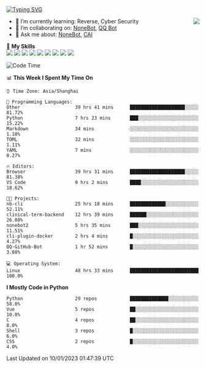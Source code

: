 [![Typing SVG](https://readme-typing-svg.herokuapp.com?size=25&duration=2500&color=8C43EA&vCenter=true&width=200&height=40&lines=Hi+there+%F0%9F%91%8B%F0%9F%8F%BB;I'm+yanyongyu)](https://git.io/typing-svg)

<a href="#">
  <img align="right" src="https://github-readme-stats.vercel.app/api?username=yanyongyu&count_private=true&show_icons=true&bg_color=15,f2f7fd,E0EAFC" />
</a>

- 🌱 I’m currently learning: Reverse, Cyber Security
- 👯 I’m collaborating on: [NoneBot](https://github.com/nonebot), [QQ Bot](https://github.com/Mrs4s/go-cqhttp)
- 💬 Ask me about: [NoneBot](https://github.com/nonebot), [CAI](https://github.com/cscs181/CAI)

🌟 **My Skills**  
![](https://img.shields.io/badge/-Python-3e74a2?style=flat-square&logo=Python&logoColor=fff)
![](https://img.shields.io/badge/-Node.js-339933?style=flat-square&logo=Node.js&logoColor=fff)
![](https://img.shields.io/badge/-Vue-4fc08d?style=flat-square&logo=Vue.js&logoColor=fff)
![](https://img.shields.io/badge/-React-2d98ce?style=flat-square&logo=React&logoColor=fff)
![](https://img.shields.io/badge/-Docker-2496ED?style=flat-square&logo=Docker&logoColor=fff)
![](https://img.shields.io/badge/-Linux-000000?style=flat-square&logo=Linux&logoColor=fff)
![](https://img.shields.io/badge/-MySQL-4479A1?style=flat-square&logo=MySQL&logoColor=fff)
![](https://img.shields.io/badge/-Redis-DC382D?style=flat-square&logo=Redis&logoColor=fff)
![](https://img.shields.io/badge/-MongoDB-47A248?style=flat-square&logo=MongoDB&logoColor=fff)

<!--START_SECTION:waka-->
![Code Time](http://img.shields.io/badge/Code%20Time-3%2C545%20hrs%2056%20mins-blue)

📊 **This Week I Spent My Time On** 

```text
⌚︎ Time Zone: Asia/Shanghai

💬 Programming Languages: 
Other                    39 hrs 41 mins      ████████████████████░░░░░   81.72% 
Python                   7 hrs 23 mins       ███░░░░░░░░░░░░░░░░░░░░░░   15.22% 
Markdown                 34 mins             ░░░░░░░░░░░░░░░░░░░░░░░░░   1.18% 
TOML                     32 mins             ░░░░░░░░░░░░░░░░░░░░░░░░░   1.11% 
YAML                     7 mins              ░░░░░░░░░░░░░░░░░░░░░░░░░   0.27%

🔥 Editors: 
Browser                  39 hrs 31 mins      ████████████████████░░░░░   81.38% 
VS Code                  9 hrs 2 mins        ████░░░░░░░░░░░░░░░░░░░░░   18.62%

🐱‍💻 Projects: 
nb-cli                   25 hrs 18 mins      █████████████░░░░░░░░░░░░   52.11% 
clinical-term-backend    12 hrs 39 mins      ██████░░░░░░░░░░░░░░░░░░░   26.08% 
nonebot2                 5 hrs 35 mins       ███░░░░░░░░░░░░░░░░░░░░░░   11.51% 
cli-plugin-docker        2 hrs 4 mins        █░░░░░░░░░░░░░░░░░░░░░░░░   4.27% 
QQ-GitHub-Bot            1 hr 52 mins        █░░░░░░░░░░░░░░░░░░░░░░░░   3.88%

💻 Operating System: 
Linux                    48 hrs 33 mins      █████████████████████████   100.0%

```

**I Mostly Code in Python** 

```text
Python                   29 repos            ██████████████░░░░░░░░░░░   58.0% 
Vue                      5 repos             ██░░░░░░░░░░░░░░░░░░░░░░░   10.0% 
C                        4 repos             ██░░░░░░░░░░░░░░░░░░░░░░░   8.0% 
Shell                    3 repos             █░░░░░░░░░░░░░░░░░░░░░░░░   6.0% 
CSS                      2 repos             █░░░░░░░░░░░░░░░░░░░░░░░░   4.0%

```



 Last Updated on 10/01/2023 01:47:39 UTC
<!--END_SECTION:waka-->
